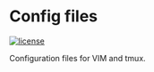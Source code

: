 # Config files
[![license](https://img.shields.io/badge/license-Apache_2.0-blue.svg)](LICENSE)

Configuration files for VIM and tmux.
